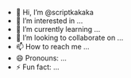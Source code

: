 - 👋 Hi, I’m @scriptkakaka
- 👀 I’m interested in ...
- 🌱 I’m currently learning ...
- 💞️ I’m looking to collaborate on ...
- 📫 How to reach me ...
- 😄 Pronouns: ...
- ⚡ Fun fact: ...

<!---
scriptkakaka/scriptkakaka is a ✨ special ✨ repository because its `README.md` (this file) appears on your GitHub profile.
You can click the Preview link to take a look at your changes.
--->
